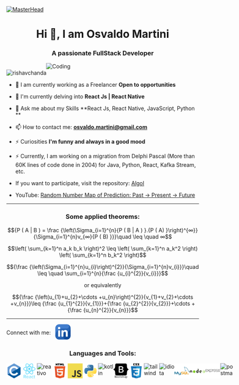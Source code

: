[![MasterHead](https://firebasestorage.googleapis.com/v0/b/flexi-coding.appspot.com/o/dempgi7-520f8d5f-63d4-4453-8822-dbc149ae27f8.gif?alt=media&token=91c0c7b2-93c3-4029-b011-1a8703c5730d)](https://rishavchanda.io)
<h1 align="center">Hi 👋, I am Osvaldo Martini</h1>
<h3 align="center">A passionate FullStack Developer</h3>
<img align="right" alt="Coding" width="400" src="https://cdn.dribbble.com/users/1162077/screenshots/3848914/programmer.gif">


<p align="left"> <img src="https://komarev.com/ghpvc/?username=rishavchanda&label=Profile%20views&color=0e75b6&style=flat" alt="rishavchanda" /> </p>

- 🔭 I am currently working as a Freelancer **Open to opportunities**

- 🌱 I'm currently delving into **React Js | React Native**

- 💬 Ask me about my Skills **React Js, React Native, JavaScript, Python **

- 📫 How to contact me: **osvaldo.martini@gmail.com**

- ⚡ Curiosities **I'm funny and always in a good mood**

- ⚡ Currently, I am working on a migration from Delphi Pascal (More than 60K lines of code done in 2004) for Java, Python, React, Kafka Stream, etc. 

- If you want to participate, visit the repository: [Algol](https://github.com/OsvaldoMartini/OsvaldoMartini)

- YouTube: [Random Number Map of Prediction: Past -> Present -> Future](https://youtu.be/EDn2VHgbCCY)

<!--
<div align="center">
<a target="blank"><img align="center" src="base-maths.png"   /></a>
</div>
-->
--------------------------------

<h3 align="center">Some applied theorems:</h3>

$${P ( A | B ) = \frac {\left(\Sigma_{i=1}^{n}{P ( B | A ) }.{P ( A) }\right)^{∞}}{\Sigma_{i=1}^{n}v_{∞}{P ( B) }}}\quad \leq \quad ∞$$

 
$$\left( \sum_{k=1}^n a_k b_k \right)^2 \leq \left( \sum_{k=1}^n a_k^2 \right) \left( \sum_{k=1}^n b_k^2 \right)$$

$${\frac {\left(\Sigma_{i=1}^{n}u_{i}\right)^{2}}{\Sigma_{i=1}^{n}v_{i}}}\quad \leq \quad \sum_{i=1}^{n}{\frac {u_{i}^{2}}{v_{i}}}$$

$${\text{ or equivalently}}$$

$${\frac {\left(u_{1}+u_{2}+\cdots +u_{n}\right)^{2}}{v_{1}+v_{2}+\cdots +v_{n}}}\leq {\frac {u_{1}^{2}}{v_{1}}}+{\frac {u_{2}^{2}}{v_{2}}}+\cdots +{\frac {u_{n}^{2}}{v_{n}}}$$
 
<!--
[![Little red riding hood](linkedin.png)](https://www.linkedin.com/in/osvaldomartini/ "Osvaldo Martini")

-->


--------------------------------
<!--
-  Connect with me: [<img src="./linkedin.png" width="30px;" />](https://www.linkedin.com/in/osvaldomartini/ "Osvaldo Martini!")
-->

<div style="display: flex; flex-direction: row; align-items: center;">Connect with me:&nbsp;&nbsp;&nbsp;
<a href="https://www.linkedin.com/in/osvaldomartini/"><img src="linkedin.png" alt="Osvaldo Martini" width="40" >
</a>
</div>


<h3 align="center">Languages ​​and Tools:</h3>
<div style="display: flex; flex-direction: row; align-items: center;">
<img src="https://raw.githubusercontent.com/devicons/devicon/master/icons/c/c-original.svg" alt="c" width="40" height="40" >
<img src="https://raw.githubusercontent.com/devicons/devicon/master/icons/react/react-original-wordmark.svg" alt="reagir" width="40" height="40" >
<img src="https://camo.githubusercontent.com/5c92eeb467fd5d2b1ef1c560e3c3c2f758a8d4e03a8136bda7b41a2d3d4a1b59/68747470733a2f2f72656163746e61746976652e6465762f696d672f6865616465725f6c6f676f2e737667" alt="reativo" width="40" height="40" data-canonical-src="https://reactnative.dev/img/header_logo.svg" >
<img src="https://raw.githubusercontent.com/devicons/devicon/master/icons/html5/html5-original-wordmark.svg" alt="html5" width="40" height="40" >
<img src="https://raw.githubusercontent.com/devicons/devicon/master/icons/javascript/javascript-original.svg" alt="javascript" width="40" height="40" >
<img src="https://raw.githubusercontent.com/devicons/devicon/master/icons/python/python-original.svg" alt="python" width="40" height="40" >
<img src="https://camo.githubusercontent.com/76ae44a94388e048be2d8f5730d221c844f291162e6c5cdd632b1623a1b859f8/68747470733a2f2f7777772e766563746f726c6f676f2e7a6f6e652f6c6f676f732f6b6f746c696e6c616e672f6b6f746c696e6c616e672d69636f6e2e737667" alt="kotlin" width="40" height="40" data-canonical-src="https://www.vectorlogo.zone/logos/kotlinlang/kotlinlang-icon.svg" >
<img src="https://raw.githubusercontent.com/devicons/devicon/master/icons/bootstrap/bootstrap-plain-wordmark.svg" alt="inicialização" width="40" height="40" >
<img src="https://raw.githubusercontent.com/devicons/devicon/master/icons/css3/css3-original-wordmark.svg" alt="css3" width="40" height="40" >
<img src="https://camo.githubusercontent.com/5734d0669fe22ce04a1cb989a156cd32c379875f6bca56d5210c9432824856d9/68747470733a2f2f7777772e766563746f726c6f676f2e7a6f6e652f6c6f676f732f7461696c77696e646373732f7461696c77696e646373732d69636f6e2e737667" alt="tailwind" width="40" height="40" data-canonical-src="https://www.vectorlogo.zone/logos/tailwindcss/tailwindcss-icon.svg" >
<img src="https://camo.githubusercontent.com/fbfcb9e3dc648adc93bef37c718db16c52f617ad055a26de6dc3c21865c3321d/68747470733a2f2f7777772e766563746f726c6f676f2e7a6f6e652f6c6f676f732f6769742d73636d2f6769742d73636d2d69636f6e2e737667" alt="idiota" width="40" height="40" data-canonical-src="https://www.vectorlogo.zone/logos/git-scm/git-scm-icon.svg" >
<img src="https://raw.githubusercontent.com/devicons/devicon/master/icons/mysql/mysql-original-wordmark.svg" alt="mysql" width="40" height="40" >
<img src="https://raw.githubusercontent.com/devicons/devicon/master/icons/nodejs/nodejs-original-wordmark.svg" alt="nodejs" width="40" height="40" >
<img src="https://raw.githubusercontent.com/devicons/devicon/master/icons/express/express-original-wordmark.svg" alt="express" width="40" height="40" >
<img src="https://camo.githubusercontent.com/93b32389bf746009ca2370de7fe06c3b5146f4c99d99df65994f9ced0ba41685/68747470733a2f2f7777772e766563746f726c6f676f2e7a6f6e652f6c6f676f732f676574706f73746d616e2f676574706f73746d616e2d69636f6e2e737667" alt="postman" width="40" height="40" data-canonical-src="https://www.vectorlogo.zone/logos/getpostman/getpostman-icon.svg" >
</div>

